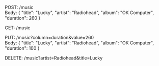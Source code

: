 POST: /music  
Body: { "title": "Lucky", "artist": "Radiohead", "album": "OK Computer", "duration": 260 }

GET: /music

PUT: /music?column=duration&value=260  
Body: { "title": "Lucky", "artist": "Radiohead", "album": "OK Computer", "duration": 100 }

DELETE: /music?artist=Radiohead&title=Lucky